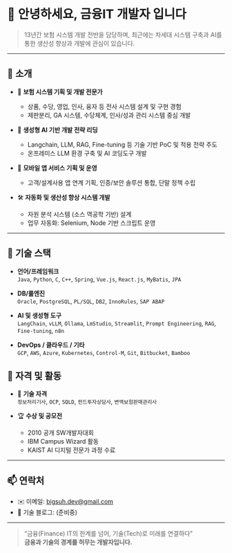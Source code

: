 # 👋 안녕하세요, 금융IT 개발자 입니다

> 13년간 보험 시스템 개발 전반을 담당하며, 최근에는 차세대 시스템 구축과
> AI를 통한 생산성 향상과 개발에 관심이 있습니다.

---
## 🧠 소개
- 💼 **보험 시스템 기획 및 개발 전문가**  
  - 상품, 수당, 영업, 인사, 융자 등 전사 시스템 설계 및 구현 경험
  - 제판분리, GA 시스템, 수당체계, 인사/성과 관리 시스템 중심 개발

- 🤖 **생성형 AI 기반 개발 전략 리딩**  
  - Langchain, LLM, RAG, Fine-tuning 등 기술 기반 PoC 및 적용 전략 주도  
  - 온프레미스 LLM 환경 구축 및 AI 코딩도구 개발  

- 📱 **모바일 앱 서비스 기획 및 운영**  
  - 고객/설계사용 앱 연계 기획, 인증/보안 솔루션 통합, 단말 정책 수립

- 🛠 **자동화 및 생산성 향상 시스템 개발**  
  - 자원 분석 시스템 (소스 역공학 기반) 설계  
  - 업무 자동화: Selenium, Node 기반 스크립트 운영

---

## 🔧 기술 스택
- **언어/프레임워크**  
  `Java`, `Python`, `C`, `C++`, `Spring`, `Vue.js`, `React.js`, `MyBatis`, `JPA`

- **DB/룰엔진**  
  `Oracle`, `PostgreSQL`, `PL/SQL`, `DB2`, `InnoRules`, `SAP ABAP`

- **AI 및 생성형 도구**  
  `LangChain`, `vLLM`, `Ollama`, `LmStudio`, `Streamlit`, `Prompt Engineering`, `RAG`, `Fine-tuning`, `n8n`

- **DevOps / 클라우드 / 기타**  
  `GCP`, `AWS`, `Azure`, `Kubernetes`, `Control-M`, `Git`, `Bitbucket`, `Bamboo`

## 📜 자격 및 활동
- 🔧 **기술 자격**  
  `정보처리기사`, `OCP`, `SQLD`, `펀드투자상담사`, `변액보험판매관리사`

- 🏆 **수상 및 공모전**  
  - 2010 공개 SW개발자대회 
  - IBM Campus Wizard 활동  
  - KAIST AI 디지털 전문가 과정 수료

---

## 📫 연락처
- ✉️ 이메일: bigsuh.dev@gmail.com
- 📝 기술 블로그: (준비중) 

---
> “금융(Finance) IT의 한계를 넘어, 기술(Tech)로 미래를 연결하다”  
> **금융과 기술의 경계를 허무는 개발자입니다.**
